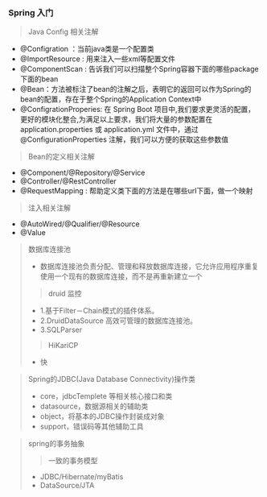 ### Spring 入门
> Java Config 相关注解
+ @Configration ：当前java类是一个配置类
+ @ImportResource : 用来注入一些xml等配置文件
+ @ComponentScan : 告诉我们可以扫描整个Spring容器下面的哪些package下面的bean
+ @Bean：方法被标注了bean的注解之后，表明它的返回可以作为Spring的bean的配置，存在于整个Spring的Application Context中
+ @ConfigrationProperies: 在 Spring Boot 项目中,我们要求更灵活的配置，更好的模块化整合,为满足以上要求，我们将大量的参数配置在 application.properties 或 application.yml 文件中，通过 @ConfigurationProperties 注解，我们可以方便的获取这些参数值
> Bean的定义相关注解
+ @Component/@Repository/@Service
+ @Controller/@RestController
+ @RequestMapping : 帮助定义类下面的方法是在哪些url下面，做一个映射
> 注入相关注解
+ @AutoWired/@Qualifier/@Resource
+ @Value

>数据库连接池
> + 数据库连接池负责分配、管理和释放数据库连接，它允许应用程序重复使用一个现有的数据库连接，而不是再重新建立一个
> > druid 监控
> + 1.基于Filter－Chain模式的插件体系。 
> + 2.DruidDataSource 高效可管理的数据库连接池。
> + 3.SQLParser
> > HiKariCP
> + 快

> Spring的JDBC(Java Database Connectivity)操作类
> + core，jdbcTemplete 等相关核心接口和类
> + datasource，数据源相关的辅助类
> + object，将基本的JDBC操作封装成对象
> + support，错误码等其他辅助工具

>spring的事务抽象
>> 一致的事务模型
> + JDBC/Hibernate/myBatis
> + DataSource/JTA
